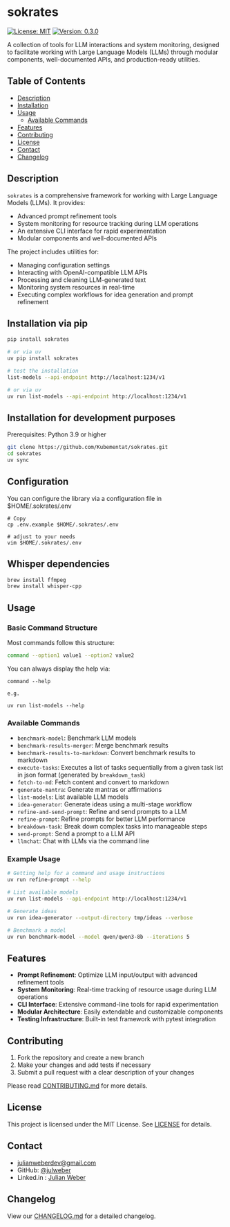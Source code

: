 # sokrates

[![License: MIT](https://img.shields.io/badge/License-MIT-blue.svg)](https://opensource.org/licenses/MIT)
[![Version: 0.3.0](https://img.shields.io/badge/Version-0.3.0-brightgreen.svg)](https://github.com/Kubementat/sokrates)

A collection of tools for LLM interactions and system monitoring, designed to facilitate working with Large Language Models (LLMs) through modular components, well-documented APIs, and production-ready utilities.

## Table of Contents
- [Description](#description)
- [Installation](#installation)
- [Usage](#usage)
  - [Available Commands](#available-commands)
- [Features](#features)
- [Contributing](#contributing)
- [License](#license)
- [Contact](#contact)
- [Changelog](#changelog)

## Description

`sokrates` is a comprehensive framework for working with Large Language Models (LLMs). It provides:

- Advanced prompt refinement tools
- System monitoring for resource tracking during LLM operations
- An extensive CLI interface for rapid experimentation
- Modular components and well-documented APIs

The project includes utilities for:
- Managing configuration settings
- Interacting with OpenAI-compatible LLM APIs
- Processing and cleaning LLM-generated text
- Monitoring system resources in real-time
- Executing complex workflows for idea generation and prompt refinement

## Installation via pip
```bash
pip install sokrates

# or via uv
uv pip install sokrates

# test the installation
list-models --api-endpoint http://localhost:1234/v1

# or via uv
uv run list-models --api-endpoint http://localhost:1234/v1
```

## Installation for development purposes

Prerequisites: Python 3.9 or higher

```bash
git clone https://github.com/Kubementat/sokrates.git
cd sokrates
uv sync
```

## Configuration

You can configure the library via a configuration file in $HOME/.sokrates/.env

```
# Copy
cp .env.example $HOME/.sokrates/.env

# adjust to your needs
vim $HOME/.sokrates/.env
```

## Whisper dependencies
```bash
brew install ffmpeg
brew install whisper-cpp
```

## Usage

### Basic Command Structure

Most commands follow this structure:
```bash
command --option1 value1 --option2 value2
```

You can always display the help via:
```
command --help

e.g.

uv run list-models --help
```

### Available Commands

- `benchmark-model`: Benchmark LLM models
- `benchmark-results-merger`: Merge benchmark results
- `benchmark-results-to-markdown`: Convert benchmark results to markdown
- `execute-tasks`: Executes a list of tasks sequentially from a given task list in json format (generated by `breakdown_task`)
- `fetch-to-md`: Fetch content and convert to markdown
- `generate-mantra`: Generate mantras or affirmations
- `list-models`: List available LLM models
- `idea-generator`: Generate ideas using a multi-stage workflow
- `refine-and-send-prompt`: Refine and send prompts to a LLM
- `refine-prompt`: Refine prompts for better LLM performance
- `breakdown-task`: Break down complex tasks into manageable steps
- `send-prompt`: Send a prompt to a LLM API
- `llmchat`: Chat with LLMs via the command line

### Example Usage

```bash
# Getting help for a command and usage instructions
uv run refine-prompt --help

# List available models
uv run list-models --api-endpoint http://localhost:1234/v1

# Generate ideas
uv run idea-generator --output-directory tmp/ideas --verbose

# Benchmark a model
uv run benchmark-model --model qwen/qwen3-8b --iterations 5
```

## Features

- **Prompt Refinement**: Optimize LLM input/output with advanced refinement tools
- **System Monitoring**: Real-time tracking of resource usage during LLM operations
- **CLI Interface**: Extensive command-line tools for rapid experimentation
- **Modular Architecture**: Easily extendable and customizable components
- **Testing Infrastructure**: Built-in test framework with pytest integration

## Contributing

1. Fork the repository and create a new branch
2. Make your changes and add tests if necessary
3. Submit a pull request with a clear description of your changes

Please read [CONTRIBUTING.md](CONTRIBUTING.md) for more details.

## License

This project is licensed under the MIT License. See [LICENSE](LICENSE) for details.

## Contact

- [julianweberdev@gmail.com](mailto:julianweberdev@gmail.com)
- GitHub: [@julweber](https://github.com/julweber)
- Linked.in : [Julian Weber](https://www.linkedin.com/in/julianweberdev/)

## Changelog

View our [CHANGELOG.md](CHANGELOG.md) for a detailed changelog.